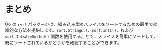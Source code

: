 # まとめ

Go の `sort` パッケージは、組み込み型のスライスをソートするための簡単で効率的な方法を提供します。`sort.Strings()`、`sort.Ints()`、および `sort.IntsAreSorted()` 関数を使用することで、スライスを簡単にソートして、既にソートされているかどうかを確認することができます。
